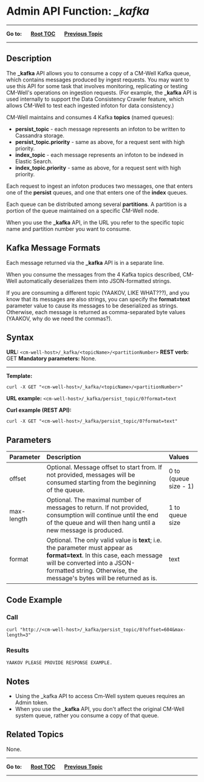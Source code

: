 # Admin API Function: *_kafka* #

----

**Go to:** &nbsp;&nbsp;&nbsp;&nbsp; [**Root TOC**](CM-Well.RootTOC.md) &nbsp;&nbsp;&nbsp;&nbsp; [**Previous Topic**](Admin.Backpressure.md)

----

## Description ##

The **_kafka** API allows you to consume a copy of a CM-Well Kafka queue, which contains messages produced by ingest requests. You may want to use this API for some task that involves monitoring, replicating or testing CM-Well's operations on ingestion requests. (For example, the **_kafka** API is used internally to support the Data Consistency Crawler feature, which allows CM-Well to test each ingested infoton for data consistency.)

CM-Well maintains and consumes 4 Kafka **topics** (named queues):

- **persist_topic** - each message represents an infoton to be written to Cassandra storage.
- **persist_topic.priority** - same as above, for a request sent with high priority.
- **index_topic** - each message represents an infoton to be indexed in Elastic Search.
- **index_topic.priority** - same as above, for a request sent with high priority.

Each request to ingest an infoton produces two messages, one that enters one of the **persist** queues, and one that enters one of the **index** queues.

Each queue can be distributed among several **partitions**. A partition is a portion of the queue maintained on a specific CM-Well node.

When you use the **_kafka** API, in the URL you refer to the specific topic name and partition number you want to consume.

## Kafka Message Formats ##

Each message returned via the **_kafka** API is in a separate line.

When you consume the messages from the 4 Kafka topics described, CM-Well automatically deserializes them into JSON-formatted strings.

If you are consuming a different topic (YAAKOV, LIKE WHAT???), and you know that its messages are also strings, you can specify the **format=text** parameter value to cause its messages to be deserialized as strings. Otherwise, each message is returned as comma-separated byte values (YAAKOV, why do we need the commas?).

## Syntax ##

**URL:** ```<cm-well-host>/_kafka/<topicName>/<partitionNumber>```
**REST verb:** GET
**Mandatory parameters:** None.

----------

**Template:**

    curl -X GET "<cm-well-host>/_kafka/<topicName>/<partitionNumber>"

**URL example:** ```<cm-well-host>/_kafka/persist_topic/0?format=text```

**Curl example (REST API):**

    curl -X GET "<cm-well-host>/_kafka/persist_topic/0?format=text"


## Parameters ##

Parameter | Description | Values 
:----------|:-------------|:--------
offset | Optional. Message offset to start from. If not provided, messages will be consumed starting from the beginning of the queue. | 0 to (queue size - 1)
max-length | Optional. The maximal number of messages to return. If not provided, consumption will continue until the end of the queue and will then hang until a new message is produced. | 1 to queue size
format | Optional. The only valid value is **text**; i.e. the parameter must appear as **format=text**. In this case, each message will be converted into a JSON-formatted string. Otherwise, the message's bytes will be returned as is. | text

## Code Example ##

### Call ###

    curl "http://<cm-well-host>/_kafka/persist_topic/0?offset=604&max-length=3"

### Results ###

    YAAKOV PLEASE PROVIDE RESPONSE EXAMPLE.


## Notes ##

* Using the _kafka API to access Cm-Well system queues requires an Admin token.
* When you use the **_kafka** API, you don't affect the original CM-Well system queue,  rather you consume a copy of that queue.

## Related Topics ##

None.

----

**Go to:** &nbsp;&nbsp;&nbsp;&nbsp; [**Root TOC**](CM-Well.RootTOC.md) &nbsp;&nbsp;&nbsp;&nbsp; [**Previous Topic**](Admin.Backpressure.md)

----